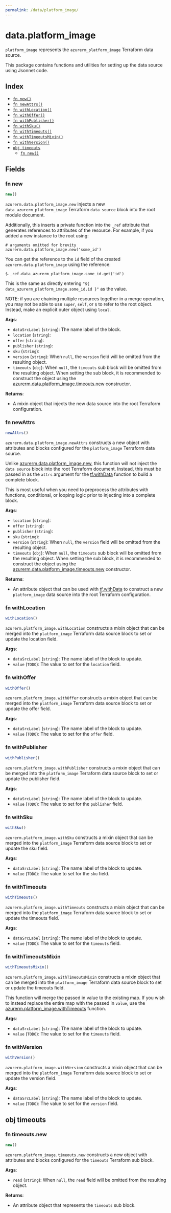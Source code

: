 ```yaml
---
permalink: /data/platform_image/
---
```


# data.platform_image

`platform_image` represents the `azurerm_platform_image` Terraform data source.



This package contains functions and utilities for setting up the data source using Jsonnet code.


## Index

* [`fn new()`](#fn-new)
* [`fn newAttrs()`](#fn-newattrs)
* [`fn withLocation()`](#fn-withlocation)
* [`fn withOffer()`](#fn-withoffer)
* [`fn withPublisher()`](#fn-withpublisher)
* [`fn withSku()`](#fn-withsku)
* [`fn withTimeouts()`](#fn-withtimeouts)
* [`fn withTimeoutsMixin()`](#fn-withtimeoutsmixin)
* [`fn withVersion()`](#fn-withversion)
* [`obj timeouts`](#obj-timeouts)
  * [`fn new()`](#fn-timeoutsnew)

## Fields

### fn new

```ts
new()
```


`azurerm.data.platform_image.new` injects a new `data_azurerm_platform_image` Terraform `data source`
block into the root module document.

Additionally, this inserts a private function into the `_ref` attribute that generates references to attributes of the
resource. For example, if you added a new instance to the root using:

    # arguments omitted for brevity
    azurerm.data.platform_image.new('some_id')

You can get the reference to the `id` field of the created `azurerm.data.platform_image` using the reference:

    $._ref.data_azurerm_platform_image.some_id.get('id')

This is the same as directly entering `"${ data_azurerm_platform_image.some_id.id }"` as the value.

NOTE: if you are chaining multiple resources together in a merge operation, you may not be able to use `super`, `self`,
or `$` to refer to the root object. Instead, make an explicit outer object using `local`.

**Args**:
  - `dataSrcLabel` (`string`): The name label of the block.
  - `location` (`string`): 
  - `offer` (`string`): 
  - `publisher` (`string`): 
  - `sku` (`string`): 
  - `version` (`string`):  When `null`, the `version` field will be omitted from the resulting object.
  - `timeouts` (`obj`):  When `null`, the `timeouts` sub block will be omitted from the resulting object. When setting the sub block, it is recommended to construct the object using the [azurerm.data.platform_image.timeouts.new](#fn-platformimagetimeoutsnew) constructor.

**Returns**:
- A mixin object that injects the new data source into the root Terraform configuration.


### fn newAttrs

```ts
newAttrs()
```


`azurerm.data.platform_image.newAttrs` constructs a new object with attributes and blocks configured for the `platform_image`
Terraform data source.

Unlike [azurerm.data.platform_image.new](#fn-platformimagenew), this function will not inject the `data source`
block into the root Terraform document. Instead, this must be passed in as the `attrs` argument for the
[tf.withData](https://github.com/tf-libsonnet/core/tree/main/docs#fn-withdata) function to build a complete block.

This is most useful when you need to preprocess the attributes with functions, conditional, or looping logic prior to
injecting into a complete block.

**Args**:
  - `location` (`string`): 
  - `offer` (`string`): 
  - `publisher` (`string`): 
  - `sku` (`string`): 
  - `version` (`string`):  When `null`, the `version` field will be omitted from the resulting object.
  - `timeouts` (`obj`):  When `null`, the `timeouts` sub block will be omitted from the resulting object. When setting the sub block, it is recommended to construct the object using the [azurerm.data.platform_image.timeouts.new](#fn-platformimagetimeoutsnew) constructor.

**Returns**:
  - An attribute object that can be used with [tf.withData](https://github.com/tf-libsonnet/core/tree/main/docs#fn-withdata) to construct a new `platform_image` data source into the root Terraform configuration.


### fn withLocation

```ts
withLocation()
```

`azurerm.platform_image.withLocation` constructs a mixin object that can be merged into the `platform_image`
Terraform data source block to set or update the location field.



**Args**:
  - `dataSrcLabel` (`string`): The name label of the block to update.
  - `value` (`TODO`): The value to set for the `location` field.


### fn withOffer

```ts
withOffer()
```

`azurerm.platform_image.withOffer` constructs a mixin object that can be merged into the `platform_image`
Terraform data source block to set or update the offer field.



**Args**:
  - `dataSrcLabel` (`string`): The name label of the block to update.
  - `value` (`TODO`): The value to set for the `offer` field.


### fn withPublisher

```ts
withPublisher()
```

`azurerm.platform_image.withPublisher` constructs a mixin object that can be merged into the `platform_image`
Terraform data source block to set or update the publisher field.



**Args**:
  - `dataSrcLabel` (`string`): The name label of the block to update.
  - `value` (`TODO`): The value to set for the `publisher` field.


### fn withSku

```ts
withSku()
```

`azurerm.platform_image.withSku` constructs a mixin object that can be merged into the `platform_image`
Terraform data source block to set or update the sku field.



**Args**:
  - `dataSrcLabel` (`string`): The name label of the block to update.
  - `value` (`TODO`): The value to set for the `sku` field.


### fn withTimeouts

```ts
withTimeouts()
```

`azurerm.platform_image.withTimeouts` constructs a mixin object that can be merged into the `platform_image`
Terraform data source block to set or update the timeouts field.



**Args**:
  - `dataSrcLabel` (`string`): The name label of the block to update.
  - `value` (`TODO`): The value to set for the `timeouts` field.


### fn withTimeoutsMixin

```ts
withTimeoutsMixin()
```

`azurerm.platform_image.withTimeoutsMixin` constructs a mixin object that can be merged into the `platform_image`
Terraform data source block to set or update the timeouts field.

This function will merge the passed in value to the existing map. If you wish
to instead replace the entire map with the passed in `value`, use the [azurerm.platform_image.withTimeouts](TODO)
function.


**Args**:
  - `dataSrcLabel` (`string`): The name label of the block to update.
  - `value` (`TODO`): The value to set for the `timeouts` field.


### fn withVersion

```ts
withVersion()
```

`azurerm.platform_image.withVersion` constructs a mixin object that can be merged into the `platform_image`
Terraform data source block to set or update the version field.



**Args**:
  - `dataSrcLabel` (`string`): The name label of the block to update.
  - `value` (`TODO`): The value to set for the `version` field.


## obj timeouts



### fn timeouts.new

```ts
new()
```


`azurerm.platform_image.timeouts.new` constructs a new object with attributes and blocks configured for the `timeouts`
Terraform sub block.



**Args**:
  - `read` (`string`):  When `null`, the `read` field will be omitted from the resulting object.

**Returns**:
  - An attribute object that represents the `timeouts` sub block.
